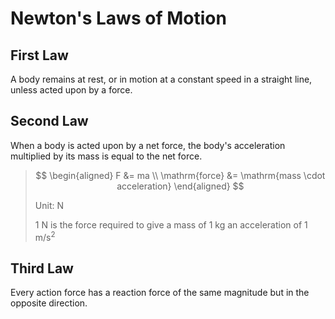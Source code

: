 # Newton's Laws of Motion

## First Law

A body remains at rest, or in motion at a constant speed in a straight line, unless acted upon by a force.

## Second Law

When a body is acted upon by a net force, the body's acceleration multiplied by its mass is equal to the net force.

> $$
\begin{aligned}
  F &= ma \\
  \mathrm{force} &= \mathrm{mass \cdot acceleration}
\end{aligned}
> $$
>
> Unit: N
>
> 1 N is the force required to give a mass of 1 kg an acceleration of 1 m/s<sup>2</sup>

## Third Law

Every action force has a reaction force of the same magnitude but in the opposite direction.

